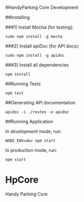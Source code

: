 
#HandyParking Core Development


##Installing

###1) Install Mocha (for testing):

    sudo npm install -g mocha

###2) Install apiDoc (for API docs):

    sudo npm install -g apidoc

###3) Install all dependencies
    
    npm install


##Running Tests

    npm test
    

##Generating API documentation

    apidoc -i ./routes -o apidoc


##Running Application

In *development* mode, run:

    NODE_ENV=dev npm start

In production mode, run:

    npm start

# HpCore
Handy Parking Core

